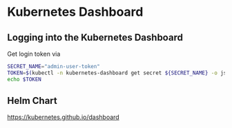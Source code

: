 # Kubernetes Dashboard

## Logging into the Kubernetes Dashboard

Get login token via

``` bash
SECRET_NAME="admin-user-token"
TOKEN=$(kubectl -n kubernetes-dashboard get secret ${SECRET_NAME} -o jsonpath='{$.data.token}' | base64 -d | sed $'s/$/\\\n/g')
echo $TOKEN
```

## Helm Chart

<https://kubernetes.github.io/dashboard>
